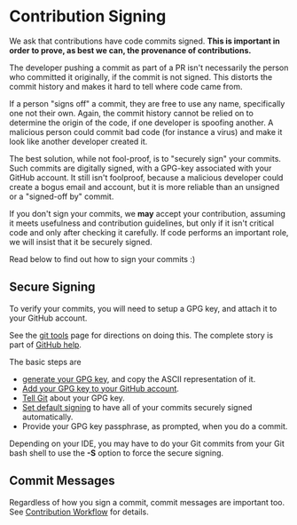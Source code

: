 # Contribution Signing

We ask that contributions have code commits signed. **This is important
in order to prove, as best we can, the provenance of contributions.**

The developer pushing a commit as part of a PR isn't necessarily the
person who committed it originally, if the commit is not signed. This
distorts the commit history and makes it hard to tell where code came
from.

If a person "signs off" a commit, they are free to use any name,
specifically one not their own. Again, the commit history cannot be
relied on to determine the origin of the code, if one developer is
spoofing another. A malicious person could commit bad code (for instance
a virus) and make it look like another developer created it.

The best solution, while not fool-proof, is to "securely sign" your
commits. Such commits are digitally signed, with a GPG-key associated
with your GitHub account. It still isn't foolproof, because a malicious
developer could create a bogus email and account, but it is more
reliable than an unsigned or a "signed-off by" commit.

If you don't sign your commits, we **may** accept your contribution,
assuming it meets usefulness and contribution guidelines, but only if it
isn't critical code and only after checking it carefully. If code
performs an important role, we will insist that it be securely signed.

Read below to find out how to sign your commits :)

## Secure Signing

To verify your commits, you will need to setup a GPG key, and attach it
to your GitHub account.

See the [git tools](https://git-scm.com/book/en/v2/Git-Tools-Signing-Your-Work) page
for directions on doing this. The complete story is part of [GitHub help](https://help.github.com/categories/gpg/).

The basic steps are

- [generate your GPG key](https://help.github.com/articles/generating-a-new-gpg-key/),
    and copy the ASCII representation of it.
- [Add your GPG key to your GitHub account](https://help.github.com/articles/adding-a-new-gpg-key-to-your-github-account/).
- [Tell Git](https://help.github.com/articles/telling-git-about-your-gpg-key/)
    about your GPG key.
- [Set default signing](https://help.github.com/articles/signing-commits-using-gpg/)
    to have all of your commits securely signed automatically.
- Provide your GPG key passphrase, as prompted, when you do a commit.

Depending on your IDE, you may have to do your Git commits from your Git
bash shell to use the **-S** option to force the secure signing.

## Commit Messages

Regardless of how you sign a commit, commit messages are important too.
See [Contribution Workflow](./workflow.md#commit-messages) for details.
